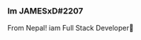 ### Im JAMESxD#2207
From Nepal! iam Full Stack Developer👋

<!--
**imjamesxd/imjamesxd** is a ✨ _special_ ✨ repository because its `README.md` (this file) appears on your GitHub profile.

Here are some ideas to get you started:

- 🔭 I’m currently working on cheats
- 🌱 I’m currently learning imgui
-->
